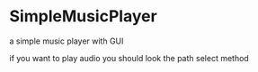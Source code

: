 # SimpleMusicPlayer
a simple music player with GUI 

if you want to play audio you should look the path select method
